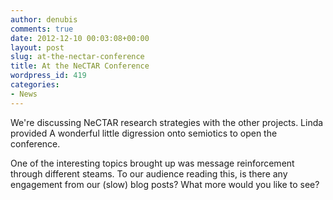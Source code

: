 ```yaml
---
author: denubis
comments: true
date: 2012-12-10 00:03:08+00:00
layout: post
slug: at-the-nectar-conference
title: At the NeCTAR Conference
wordpress_id: 419
categories:
- News
---
```


We're discussing NeCTAR research strategies with the other projects. Linda provided A wonderful little digression onto semiotics to open the conference.

One of the interesting topics brought up was message reinforcement through different steams. To our audience reading this, is there any engagement from our (slow) blog posts? What more would you like to see?

